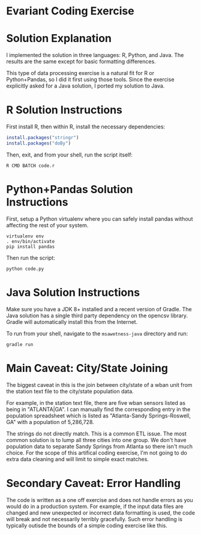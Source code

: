 Evariant Coding Exercise
========================

# Solution Explanation #

I implemented the solution in three languages: R, Python, and Java. The results are the same except for basic formatting differences.

This type of data processing exercise is a natural fit for R or Python+Pandas, so I did it first using those tools. Since the exercise explicitly asked for a Java solution, I ported my solution to Java.

# R Solution Instructions #

First install R, then within R, install the necessary dependencies:

```r
install.packages("stringr")
install.packages("doBy")
```

Then, exit, and from your shell, run the script itself:

```
R CMD BATCH code.r
```

# Python+Pandas Solution Instructions #

First, setup a Python virtualenv where you can safely install pandas without affecting the rest of your system.


```
virtualenv env
. env/bin/activate
pip install pandas
```

Then run the script:

```
python code.py
```

# Java Solution Instructions #

Make sure you have a JDK 8+ installed and a recent version of Gradle. The Java solution has a single third party dependency on the opencsv library. Gradle will automatically install this from the Internet.

To run from your shell, navigate to the `msawetness-java` directory and run:

```
gradle run
```

# Main Caveat: City/State Joining #

The biggest caveat in this is the join between city/state of a wban unit from the station text file to the city/state population data.

For example, in the station text file, there are five wban sensors listed as being in "ATLANTA|GA". I can manually find the corresponding entry in the population spreadsheet which is listed as "Atlanta-Sandy Springs-Roswell, GA" with a population of 5,286,728.

The strings do not directly match. This is a common ETL issue. The most common solution is to lump all three cities into one group. We don't have population data to separate Sandy Springs from Atlanta so there isn't much choice. For the scope of this artifical coding exercise, I'm not going to do extra data cleaning and will limit to simple exact matches.

# Secondary Caveat: Error Handling #

The code is written as a one off exercise and does not handle errors as you would do in a production system. For example, if the input data files are changed and new unexpected or incorrect data formatting is used, the code will break and not necessarily terribly gracefully. Such error handling is typically outisde the bounds of a simple coding exercise like this.
